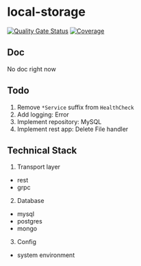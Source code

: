 # local-storage

[![Quality Gate Status](https://sonarcloud.io/api/project_badges/measure?project=go-seidon_local&metric=alert_status)](https://sonarcloud.io/summary/new_code?id=go-seidon_local)
[![Coverage](https://sonarcloud.io/api/project_badges/measure?project=go-seidon_local&metric=coverage)](https://sonarcloud.io/summary/new_code?id=go-seidon_local)

## Doc
No doc right now

## Todo
1. Remove `*Service` suffix from `HealthCheck`
2. Add logging: Error
3. Implement repository: MySQL
4. Implement rest app: Delete File handler

## Technical Stack
1. Transport layer
- rest
- grpc
2. Database
- mysql
- postgres
- mongo
3. Config
- system environment
